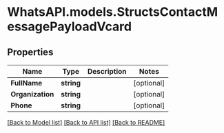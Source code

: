 
# WhatsAPI.models.StructsContactMessagePayloadVcard

## Properties

Name | Type | Description | Notes
------------ | ------------- | ------------- | -------------
**FullName** | **string** |  | [optional] 
**Organization** | **string** |  | [optional] 
**Phone** | **string** |  | [optional] 

[[Back to Model list]](../README.md#documentation-for-models)
[[Back to API list]](../README.md#documentation-for-api-endpoints)
[[Back to README]](../README.md)


